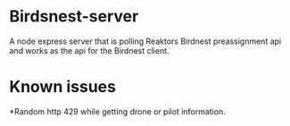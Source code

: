 # Birdsnest-server
A node express server that is polling Reaktors Birdnest preassignment api and works as the api for the Birdnest client.
# Known issues
*Random http 429 while getting drone or pilot information.
